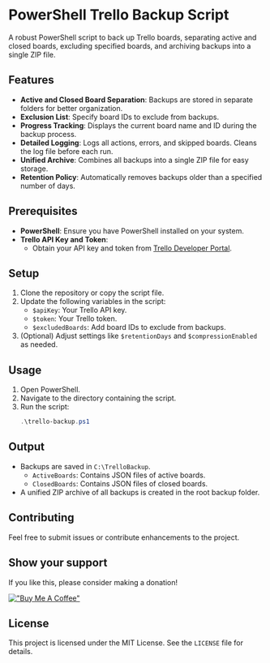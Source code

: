 # PowerShell Trello Backup Script

A robust PowerShell script to back up Trello boards, separating active and closed boards, excluding specified boards, and archiving backups into a single ZIP file.

## Features

- **Active and Closed Board Separation**: Backups are stored in separate folders for better organization.
- **Exclusion List**: Specify board IDs to exclude from backups.
- **Progress Tracking**: Displays the current board name and ID during the backup process.
- **Detailed Logging**: Logs all actions, errors, and skipped boards. Cleans the log file before each run.
- **Unified Archive**: Combines all backups into a single ZIP file for easy storage.
- **Retention Policy**: Automatically removes backups older than a specified number of days.

## Prerequisites

- **PowerShell**: Ensure you have PowerShell installed on your system.
- **Trello API Key and Token**:
  - Obtain your API key and token from [Trello Developer Portal](https://developer.atlassian.com/cloud/trello/guides/rest-api/api-introduction/).

## Setup

1. Clone the repository or copy the script file.
2. Update the following variables in the script:
   - `$apiKey`: Your Trello API key.
   - `$token`: Your Trello token.
   - `$excludedBoards`: Add board IDs to exclude from backups.
3. (Optional) Adjust settings like `$retentionDays` and `$compressionEnabled` as needed.

## Usage

1. Open PowerShell.
2. Navigate to the directory containing the script.
3. Run the script:
   ```powershell
   .\trello-backup.ps1
   ```

## Output

- Backups are saved in `C:\TrelloBackup`.
  - `ActiveBoards`: Contains JSON files of active boards.
  - `ClosedBoards`: Contains JSON files of closed boards.
- A unified ZIP archive of all backups is created in the root backup folder.

## Contributing

Feel free to submit issues or contribute enhancements to the project.

## Show your support

If you like this, please consider making a donation! 

[!["Buy Me A Coffee"](https://www.buymeacoffee.com/assets/img/custom_images/orange_img.png)](https://buymeacoffee.com/ggiovine)

## License

This project is licensed under the MIT License. See the `LICENSE` file for details.

